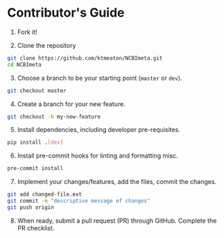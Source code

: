 # Contributor's Guide

1. Fork it!

2. Clone the repository

```bash
git clone https://github.com/ktmeaton/NCBImeta.git
cd NCBImeta
```

3. Choose a branch to be your starting point (```master``` or ```dev```).

```bash
git checkout master
```

4. Create a branch for your new feature.

```bash
git checkout -b my-new-feature
```

5. Install dependencies, including developer pre-requisites.

```bash
pip install .[dev]
```

6. Install pre-commit hooks for linting and formatting misc.

```bash
pre-commit install
```

7. Implement your changes/features, add the files, commit the changes.

```bash
git add changed-file.ext
git commit -m "descriptive message of changes"
git push origin
```

8. When ready, submit a pull request (PR) through GitHub. Complete the PR checklist.
